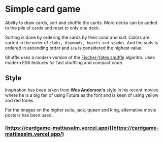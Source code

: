 # Simple card game

Ability to draw cards, sort and shuffle the cards. More decks can be added to the pile of cards and reset to only one deck.

Sorting is done by ordering the cards by their color and suit. Colors are sorted in the order of `clubs, diamonds, hearts and spades`. And the suits is ordered in ascending order and `ace` is considered the highest value.

Shuffle uses a modern version of the [Fischer-Yates shuffle](https://en.wikipedia.org/wiki/Fisher%E2%80%93Yates_shuffle#The_modern_algorithm) algoritm. Uses modern ES6 features for fast shuffling and compact code.

## Style

Inspiration has been taken from **Wes Anderson's** style in his recent movies where he is a big fan of using Futura as the font and is keen of using yellow and red tones.

For the images on the higher suits, jack, queen and king, alternative movie posters has been used.

### [https://cardgame-mattiasalm.vercel.app/](https://cardgame-mattiasalm.vercel.app/)
